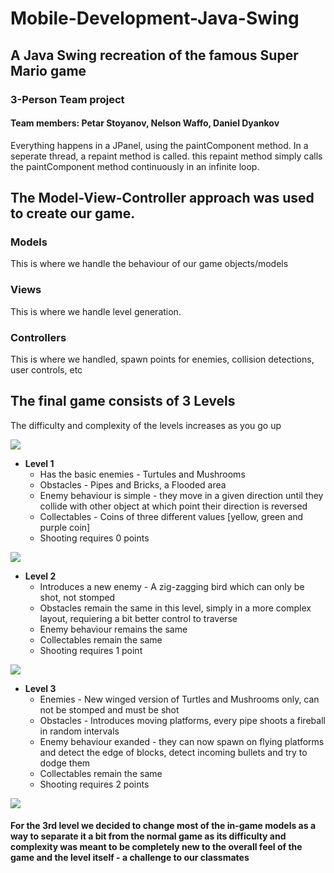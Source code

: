 # Mobile-Development-Java-Swing
## A Java Swing recreation of the famous Super Mario game
### 3-Person Team project
#### Team members: Petar Stoyanov, Nelson Waffo, Daniel Dyankov

Everything happens in a JPanel, using the paintComponent method. 
In a seperate thread, a repaint method is called. this repaint method simply calls the paintComponent method continuously in an infinite loop.

## The Model-View-Controller approach was used to create our game. 
### Models
This is where we handle the behaviour of our game objects/models

### Views
This is where we handle level generation.

### Controllers
This is where we handled, spawn points for enemies, collision detections, user controls, etc



## The final game consists of 3 Levels
The difficulty and complexity of the levels increases as you go up

<img src="https://imgur.com/KAWUO5C.png">
<br>

* **Level 1**
  * Has the basic enemies - Turtules and Mushrooms
  * Obstacles - Pipes and Bricks, a Flooded area
  * Enemy behaviour is simple - they move in a given direction until they collide with other object at which point their direction is reversed
  * Collectables - Coins of three different values [yellow, green and purple coin]
  * Shooting requires 0 points
<img src="https://imgur.com/eOQ8AxE.png">
<br>

* **Level 2**
  * Introduces a new enemy - A zig-zagging bird which can only be shot, not stomped
  * Obstacles remain the same in this level, simply in a more complex layout, requiering a bit better control to traverse
  * Enemy behaviour remains the same
  * Collectables remain the same
  * Shooting requires 1 point
<img src="https://imgur.com/oZpKChz.png"> 
<br>

* **Level 3**
  * Enemies - New winged version of Turtles and Mushrooms only, can not be stomped and must be shot
  * Obstacles - Introduces moving platforms, every pipe shoots a fireball in random intervals
  * Enemy behaviour exanded - they can now spawn on flying platforms and detect the edge of blocks, detect incoming bullets and try to dodge them
  * Collectables remain the same
  * Shooting requires 2 points
<img src="https://imgur.com/evba9II.png">

#### For the 3rd level we decided to change most of the in-game models as a way to separate it a bit from the normal game as its difficulty and complexity was meant to be completely new to the overall feel of the game and the level itself - a challenge to our classmates
